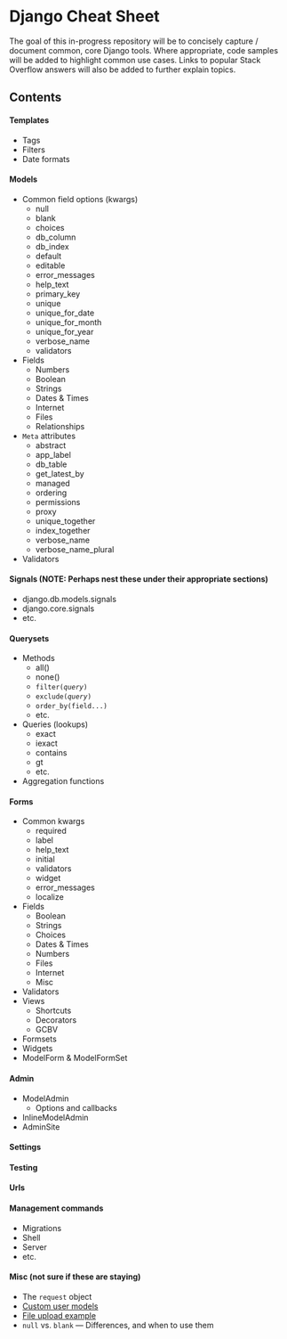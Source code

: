 # Django Cheat Sheet

The goal of this in-progress repository will be to concisely capture / document common, core Django tools. Where appropriate, code samples will be added to highlight common use cases. Links to popular Stack Overflow answers will also be added to further explain topics.

## Contents

#### Templates
- Tags
- Filters
- Date formats

#### Models

- Common field options (kwargs)
  - null
  - blank
  - choices
  - db_column
  - db_index
  - default
  - editable
  - error_messages
  - help_text
  - primary_key
  - unique
  - unique_for_date
  - unique_for_month
  - unique_for_year
  - verbose_name
  - validators
- Fields
  - Numbers
  - Boolean
  - Strings
  - Dates & Times
  - Internet
  - Files
  - Relationships
- `Meta` attributes
  - abstract
  - app_label
  - db_table
  - get_latest_by
  - managed
  - ordering
  - permissions
  - proxy
  - unique_together
  - index_together
  - verbose_name
  - verbose_name_plural
- Validators

#### Signals (NOTE: Perhaps nest these under their appropriate sections)

- django.db.models.signals
- django.core.signals
- etc.

#### Querysets

- Methods
  - all()
  - none()
  - <code>filter(*query*)</code>
  - <code>exclude(*query*)</code>
  - `order_by(field...)`
  - etc.
- Queries (lookups)
  - exact
  - iexact
  - contains
  - gt
  - etc.
- Aggregation functions

#### Forms

- Common kwargs
  - required
  - label
  - help_text
  - initial
  - validators
  - widget
  - error_messages
  - localize
- Fields
  - Boolean
  - Strings
  - Choices
  - Dates & Times
  - Numbers
  - Files
  - Internet
  - Misc
- Validators
- Views
  - Shortcuts
  - Decorators
  - GCBV
- Formsets
- Widgets
- ModelForm & ModelFormSet

#### Admin

- ModelAdmin
  - Options and callbacks
- InlineModelAdmin
- AdminSite

#### Settings
#### Testing
#### Urls
#### Management commands

  - Migrations
  - Shell
  - Server
  - etc.

#### Misc (not sure if these are staying)
- The `request` object
- [Custom user models](http://stackoverflow.com/questions/44109/extending-the-user-model-with-custom-fields-in-django)
- [File upload example](http://stackoverflow.com/a/8542030/3518452)
- `null` vs. `blank` &mdash; Differences, and when to use them
